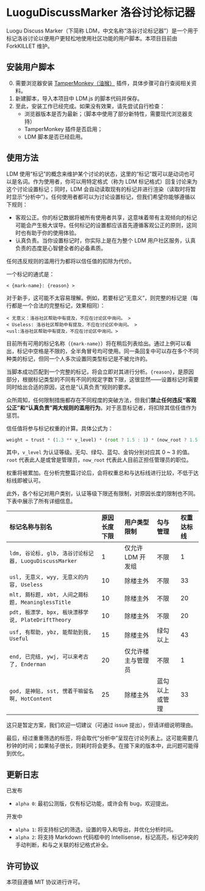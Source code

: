 # LuoguDiscussMarker 洛谷讨论标记器

Luogu Discuss Marker（下简称 LDM，中文名称“洛谷讨论标记器”）是一个用于标记洛谷讨论以便用户更轻松地使用社区功能的用户脚本。本项目目前由 ForkKILLET 维护。

## 安装用户脚本

0. 需要浏览器安装 [TamperMonkey（油猴）](http://www.tampermonkey.net/) 插件，具体步骤可自行查阅相关资料。
1. 新建脚本，导入本项目中 LDM.js 的脚本代码并保存。
2. 至此，安装工作已经完成。如果没有效果，请先尝试自行检查：
   - 浏览器版本是否为最新；（脚本中使用了部分新特性，需要现代浏览器支持）
   - TamperMonkey 插件是否启用；
   - LDM 脚本是否已经启用。

## 使用方法

LDM 使用“标记”的概念来维护某个讨论的状态，这里的“标记”既可以是动词也可以是名词。作为使用者，你可以用特定格式（称为 LDM 标记格式）回复讨论来为这个讨论设置标记；同时，LDM 会自动读取现有的标记并进行渲染（读取时将暂时显示“分析中”）。任何使用者都可以为讨论设置标记，但我们希望你能够遵循以下规则：

- 客观公正。你的标记数据将被所有使用者共享，这意味着带有主观倾向的标记可能会产生极大误导。任何标记的设置都应该首先遵循客观公正的原则，这同时也有助于你的使用体验。
- 认真负责。当你设置标记时，你实际上是在为整个 LDM 用户社区服务，认真负责的态度是心智健全者的必备素质。

任何违反规则的滥用行为都将以信任值的扣除为代价。

一个标记的通式是：  

```plain
< {mark-name}: {reason} >
```

对于新手，这可能不太容易理解。例如，若要标记“无意义”，则完整的标记是（每行都是一个合法的完整标记，效果相同）：

```plain
< 无意义：洛谷社区帮助中有提及，不应在讨论区中询问。 >
< Useless: 洛谷社区帮助中有提及，不应在讨论区中询问。 >
<usl:洛谷社区帮助中有提及，不应在讨论区中询问。>
```

目前所有可用的标记名称（`{mark-name}`）将在稍后列表给出。通过上例可以看出，标记中空格是不限的，全半角冒号均可使用。同一条回复中可以存在多个不同种类的标记，但同一个人多次设置同类型标记是不被允许的。

当脚本成功匹配到一个完整的标记，将会立即对其进行分析。`{reason}`，是原因部分，根据标记类型的不同有不同的规定字数下限，这很显然——设置标记时需要同时给出合适的原因，这也是“认真负责”规则的要求。

众所周知，任何限制措施都存在不同程度的突破方法，但我们**禁止任何违反“客观公正”和“认真负责”两大规则的滥用行为**。对于恶意标记者，将扣除其信任值作为惩罚。

信任值将参与标记权重的计算。具体公式为：

```javascript
weight = trust * (1.3 ** v_level) * (root ? 1.5 : 1) * (now_root ? 1.5 : 1)
```

其中，`v_level` 为认证等级。无勾、绿勾、蓝勾、金钩分别对应其 0 ~ 3 的值。`root` 代表此人是或曾是管理员，`now_root` 代表此人目前正担任管理员的职位。

权重将被累加。在分析完整篇讨论后，会将权重总和与达标线进行比较，不低于达标线即被认可。

此外，各个标记对用户类别，认证等级下限还有限制，对原因长度的限制也不同。下表中展示了所有详细信息。

| 标记名称与别名 | 原因长度下限 | 用户类型限制 | 勾与管理 | 权重达标线 |
| :----------- | :----------- | :----------- | :----------- | :----------- |
| `ldm, 谷论标, glb, 洛谷讨论标记器, LuoguDiscussMarker` | 1 | 仅允许 LDM 开发组 | 不限 | 1 |
| `usl, 无意义, wyy, 无意义的内容, Useless` | 10 | 除楼主外 | 不限 | 33 |
| `mlt, 屑标题, xbt, 人间之屑标题, MeaninglessTitle` | 10 | 除楼主外 | 不限 | 20 |
| `pdt, 板漂学, bpx, 板块漂移学说, PlateDriftTheory` | 10 | 除楼主外 | 不限 | 20 |
| `usf, 有帮助, ybz, 能帮助到我, Useful` | 15 | 除楼主外 | 绿勾以上 | 43 |
| `end, 已完结, ywj, 可以来考古了, Enderman` | 20 | 仅允许楼主与管理员 | 不限 | 1 |
| `god, 是神贴, sst, 愣着干嘛留名啊, HotContent` | 25 | 除楼主外 | 蓝勾以上或管理 | 33 |

这只是暂定方案，我们欢迎一切建议（可通过 issue 提出），但请详细说明理由。

最后，经过重重筛选的标签，将会取代“分析中”呈现在讨论列表上。这可能需要几秒钟的时间；如果帖子很长，则耗时将会更多。在接下来的版本中，此问题可能得到优化。

## 更新日志

已发布

- `alpha 0`: 最初公测版，仅有标记功能，或许会有 bug，欢迎提出。

开发中

- `alpha 1`: 将支持标记的筛选，设置的导入和导出，并优化分析时间。
- `alpha 2`: 将支持 Markdown 代码框中的 Intellisense，标记高亮，标记冲突的手动判断，和与之关联的标记格式补全。

## 许可协议

本项目遵循 MIT 协议进行许可。
